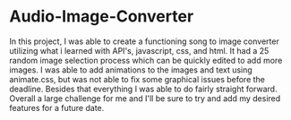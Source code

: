 # Audio-Image-Converter

In this project, I was able to create a functioning song to image converter utilizing what i learned with API's, javascript, css, and html. It had a 25 random image selection process which can be quickly edited to add more images. I was able to add animations to the images and text using animate.css, but was not able to fix some graphical issues before the deadline. Besides that everything I was able to do fairly straight forward. Overall a large challenge for me and I'll be sure to try and add my desired features for a future date.

